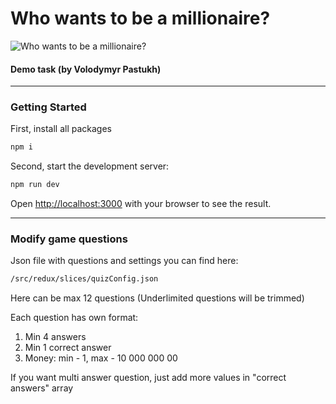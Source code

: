 # Who wants to be a millionaire?
![Who wants to be a millionaire?](https://i.ibb.co/zNhnPCs/Group-265-1.png)


#### Demo task (by Volodymyr Pastukh)

---

### Getting Started

First, install all packages
```bash
npm i
```

Second, start the development server:

```bash
npm run dev
```

Open [http://localhost:3000](http://localhost:3000) with your browser to see the result.

---

### Modify game questions

Json file with questions and settings you can find here:
```bash
/src/redux/slices/quizConfig.json
```
Here can be max 12 questions (Underlimited questions will be trimmed)

Each question has own format:
1. Min 4 answers
2. Min 1 correct answer
3. Money: min - 1, max - 10 000 000 00

If you want multi answer question, just add more values in "correct answers" array

